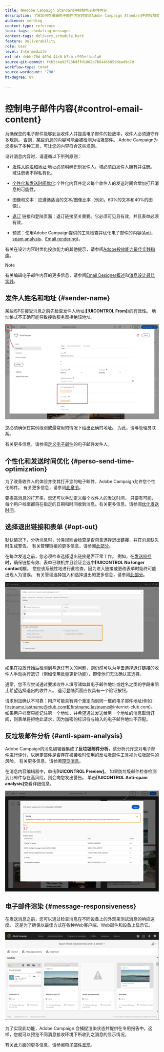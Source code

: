 ```yaml
---
title: 在Adobe Campaign Standard中控制电子邮件内容
description: 了解如何在编辑电子邮件内容时提高Adobe Campaign Standard中的投放能力。
audience: sending
content-type: reference
topic-tags: sheduling-messages
context-tags: delivery,schedule,back
feature: Deliverability
role: User
level: Intermediate
exl-id: debbc70d-4094-44c0-b7cb-c999effda1a6
source-git-commit: fcb5c4a92f23bdffd1082b7b044b5859dead9d70
workflow-type: tm+mt
source-wordcount: '790'
ht-degree: 8%

---
```


# 控制电子邮件内容{#control-email-content}

<!--TO KEEP because specific to Campaign-->

为确保您的电子邮件能够到达收件人并提高电子邮件的投放率，收件人必须遵守许多规则。 否则，某些消息的内容可能会被检测为垃圾邮件。 Adobe Campaign为您提供了多种工具，可让您的内容符合这些规则。

设计消息内容时，请遵循以下所列原则：

* [发件人姓名和地址](#sender-name):地址必须明确识别发件人。域必须由发件人拥有并注册。 域注册表不得私有化。

   <!--**Subject**: Avoid excessive capitalization and punctuation, and words that are frequently used by spammers ("Win", "Free", etc.).-->
* [个性化和发送时间优化](#perso-send-time-optimization):个性化内容并定义每个收件人的发送时间会增加打开消息的可能性。
* 图像和文本：应遵循适当的文本/图像比率（例如，60%的文本和40%的图像）。
* [退订](#opt-out) 链接和登陆页面：退订链接至关重要。它必须可见且有效，并且表单必须有效。
* 预览：使用Adobe Campaign提供的工具检查并优化电子邮件的内容([Anti-spam analysis](#anti-spam-analysis)、[Email rendering](#message-responsiveness))。

有关在设计内容时优化投放能力的其他提示，请参阅[Adobe投放能力最佳实践指南](https://experienceleague.adobe.com/docs/deliverability-learn/deliverability-best-practice-guide/content-best-practices-for-optimal-delivery.html)。

>[!NOTE]
>
>有关编辑电子邮件内容的更多信息，请参阅[Email Designer概述](../../designing/using/designing-content-in-adobe-campaign.md)和[消息设计最佳实践](../../designing/using/designing-content-in-adobe-campaign.md#content-design-best-practices)。

## 发件人姓名和地址 {#sender-name}

某些ISP在接受消息之前先检查发件人地址(**[!UICONTROL From]**)的有效性。 地址格式不正确可能导致接收服务器拒绝该地址。

![](assets/delivery_content_edition16.png)

您必须确保在实例级别或最常用的情况下给出正确的地址。 为此，请与管理员联系。

有关更多信息，请参阅[定义电子邮件](../../designing/using/subject-line.md#email-sender)的电子邮件发件人。

## 个性化和发送时间优化 {#perso-send-time-optimization}

为了改善收件人的体验并使其打开您的电子邮件，Adobe Campaign允许您个性化邮件。 有关更多信息，请参阅[此章节](../../designing/using/personalization.md)。

要提高消息的打开率，您还可以手动定义每个收件人的发送时间。 只要有可能，每个用户档案都将在指定的日期和时间收到消息。有关更多信息，请参阅[优化发送时间](../../sending/using/optimizing-the-sending-time.md)。

## 选择退出链接和表单 {#opt-out}

默认情况下，分析消息时，分类规则会检查是否包含选择退出链接，并在消息缺失时生成警告。 有关管理链接的更多信息，请参阅[此部分](../../designing/using/links.md)。

在每次发送之前，您必须检查选择退出链接是否正常工作。 例如，在[发送校样](../../sending/using/sending-proofs.md)时，确保链接有效、表单已联机并且验证会选中&#x200B;**[!UICONTROL No longer contact]**&#x200B;框。 您应该系统性地进行此检查，因为进入链接或更改表单时始终可能出现人为错误。 有关管理选择加入和选择退出的更多信息，请参阅[此部分](../../audiences/using/managing-opt-in-and-opt-out-in-campaign.md)。

![](assets/optin_landingpage_3.png)

如果在投放开始后检测到与退订有关的问题，则仍然可以为单击选择退订链接的收件人手动执行退订（例如使用批量更新功能），即使他们无法确认其选择。

通常，您不应尝试通过要求收件人填写诸如其电子邮件地址或姓名之类的字段来阻止希望选择退出的收件人。 退订登陆页面应仅具有一个验证按钮。

请求附加确认不可靠：用户可能具有两个重定向到同一框的电子邮件地址(例如：firstname.lastname@club.com和firstname.lastname@internet-club.com)。 如果用户档案只能记住第一个地址，并希望通过发送给另一个地址的消息取消订阅，则表单将拒绝此请求，因为加密的标识符与输入的电子邮件地址不匹配。

## 反垃圾邮件分析 {#anti-spam-analysis}

Adobe Campaign的消息编辑器集成了&#x200B;**反垃圾邮件分析**，该分析允许您对电子邮件进行评分，以确定邮件是否存在被接收时使用的反垃圾邮件工具视为垃圾邮件的风险。 有关更多信息，请参阅[预览消息](../../sending/using/previewing-messages.md)。

在消息内容编辑器中，单击&#x200B;**[!UICONTROL Preview]**。 如果防垃圾邮件检查检测到此邮件存在高风险，则会向您发出警告。 单击&#x200B;**[!UICONTROL Anti-spam analysis]**&#x200B;查看详细信息。

![](assets/sending_anti-spam_analysis.png)

## 电子邮件渲染 {#message-responsiveness}

在发送消息之前，您可以通过检查消息在不同设备上的外观来测试消息的响应速度。 这是为了确保以最佳方式在各种Web客户端、Web邮件和设备上显示它。

![](assets/inbox_rendering_report_3.png)

为了实现此功能，Adobe Campaign 会捕捉渲染状态并提供在专用报告中。这样，您就可以预览不同消息接收环境下所收到之消息的显示情况。

有关此方面的更多信息，请参阅[电子邮件呈现](../../sending/using/email-rendering.md)。
